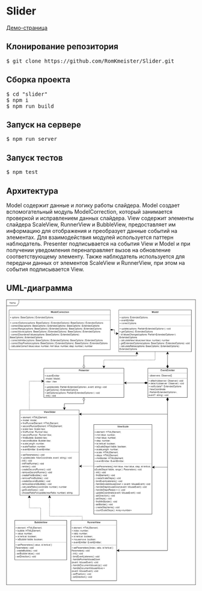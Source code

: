 # Slider
<a href="https://romkmeister.github.io/Slider/">Демо-страница</a>
<h2>Клонирование репозитория</h2>
 <pre>$ git clone https://github.com/RomKmeister/Slider.git</pre>
<h2>Сборка проекта</h2>
<pre>
$ cd "slider"
$ npm i
$ npm run build</pre>
<h2>Запуск на сервере</h2>
<pre>$ npm run server</pre>

<h2>Запуск тестов</h2>
<pre>$ npm test</pre>

<h2>Архитектура</h2>
Model содержит данные и логику работы слайдера. Model создает вспомогательный модуль ModelCorrection, который занимается проверкой и исправлением данных слайдера.
View содержит элементы слайдера ScaleView, RunnerView и BubbleView, предоставляет им информацию для отображения и преобразует данные событий на элементах.
Для взаимодействия модулей используется паттерн наблюдатель. Presenter подписывается на события View и Model и при получении уведомления перенаправляет вызов на обновление соответствующему элементу. Также наблюдатель используется для передачи данных от элементов ScaleView и RunnerView, при этом на события подписывается View.

<h2>UML-диаграмма</h2>
<img src="https://github.com/RomKmeister/Slider/blob/master/UML.jpg" alt="uml">